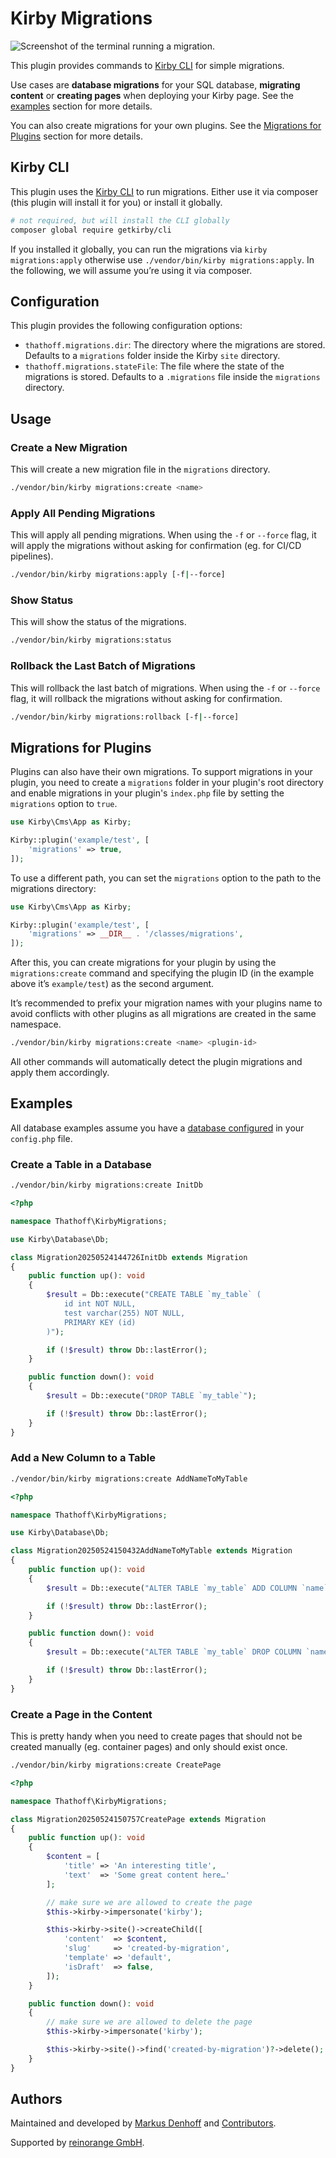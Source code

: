 # Kirby Migrations

![Screenshot of the terminal running a migration.](./.github/screenshot.png)

This plugin provides commands to [Kirby CLI](https://github.com/getkirby/cli) for simple migrations.

Use cases are **database migrations** for your SQL database, **migrating content** or
**creating pages** when deploying your Kirby page. See the [examples](#examples) section for more details.

You can also create migrations for your own plugins. See the [Migrations for Plugins](#migrations-for-plugins) section for more details.

## Kirby CLI

This plugin uses the [Kirby CLI](https://github.com/getkirby/cli) to run migrations.
Either use it via composer (this plugin will install it for you) or install it globally.

```bash
# not required, but will install the CLI globally
composer global require getkirby/cli
```

If you installed it globally, you can run the migrations via `kirby migrations:apply` otherwise
use `./vendor/bin/kirby migrations:apply`. In the following, we will assume you’re using it via composer.

## Configuration

This plugin provides the following configuration options:

- `thathoff.migrations.dir`: The directory where the migrations are stored. Defaults to a `migrations` folder inside the Kirby `site` directory.
- `thathoff.migrations.stateFile`: The file where the state of the migrations is stored. Defaults to a `.migrations` file inside the `migrations` directory.

## Usage

### Create a New Migration

This will create a new migration file in the `migrations` directory.

```bash
./vendor/bin/kirby migrations:create <name>
```

### Apply All Pending Migrations

This will apply all pending migrations.
When using the `-f` or `--force` flag, it will apply the migrations without
asking for confirmation (eg. for CI/CD pipelines).

```bash
./vendor/bin/kirby migrations:apply [-f|--force]
```

### Show Status

This will show the status of the migrations.

```bash
./vendor/bin/kirby migrations:status
```

### Rollback the Last Batch of Migrations

This will rollback the last batch of migrations.
When using the `-f` or `--force` flag, it will rollback the migrations without asking for confirmation.

```bash
./vendor/bin/kirby migrations:rollback [-f|--force]
```

## Migrations for Plugins

Plugins can also have their own migrations. To support migrations in your plugin, you need to create a `migrations`
folder in your plugin's root directory and enable migrations in your plugin's `index.php` file by setting the
`migrations` option to `true`.

```php
use Kirby\Cms\App as Kirby;

Kirby::plugin('example/test', [
    'migrations' => true,
]);
```

To use a different path, you can set the `migrations` option to the path to the migrations directory:

```php
use Kirby\Cms\App as Kirby;

Kirby::plugin('example/test', [
    'migrations' => __DIR__ . '/classes/migrations',
]);
```

After this, you can create migrations for your plugin by using the `migrations:create` command and specifying the
plugin ID (in the example above it’s `example/test`) as the second argument.

It’s recommended to prefix your migration names with your plugins name to avoid conflicts with other plugins as
all migrations are created in the same namespace.

```bash
./vendor/bin/kirby migrations:create <name> <plugin-id>
```

All other commands will automatically detect the plugin migrations and apply them accordingly.

## Examples

All database examples assume you have a [database configured](https://getkirby.com/docs/guide/database#database-connection) in your `config.php` file.

### Create a Table in a Database


```bash
./vendor/bin/kirby migrations:create InitDb
```

```php
<?php

namespace Thathoff\KirbyMigrations;

use Kirby\Database\Db;

class Migration20250524144726InitDb extends Migration
{
    public function up(): void
    {
        $result = Db::execute("CREATE TABLE `my_table` (
            id int NOT NULL,
            test varchar(255) NOT NULL,
            PRIMARY KEY (id)
        )");

        if (!$result) throw Db::lastError();
    }

    public function down(): void
    {
        $result = Db::execute("DROP TABLE `my_table`");

        if (!$result) throw Db::lastError();
    }
}
```

### Add a New Column to a Table

```bash
./vendor/bin/kirby migrations:create AddNameToMyTable
```

```php
<?php

namespace Thathoff\KirbyMigrations;

use Kirby\Database\Db;

class Migration20250524150432AddNameToMyTable extends Migration
{
    public function up(): void
    {
        $result = Db::execute("ALTER TABLE `my_table` ADD COLUMN `name` varchar(255) NOT NULL");

        if (!$result) throw Db::lastError();
    }

    public function down(): void
    {
        $result = Db::execute("ALTER TABLE `my_table` DROP COLUMN `name`");

        if (!$result) throw Db::lastError();
    }
}
```

### Create a Page in the Content

This is pretty handy when you need to create pages that should not be created manually (eg. container pages)
and only should exist once.

```bash
./vendor/bin/kirby migrations:create CreatePage
```

```php
<?php

namespace Thathoff\KirbyMigrations;

class Migration20250524150757CreatePage extends Migration
{
    public function up(): void
    {
        $content = [
            'title' => 'An interesting title',
            'text'  => 'Some great content here…'
        ];

        // make sure we are allowed to create the page
        $this->kirby->impersonate('kirby');

        $this->kirby->site()->createChild([
            'content'  => $content,
            'slug'     => 'created-by-migration',
            'template' => 'default',
            'isDraft'  => false,
        ]);
    }

    public function down(): void
    {
        // make sure we are allowed to delete the page
        $this->kirby->impersonate('kirby');

        $this->kirby->site()->find('created-by-migration')?->delete();
    }
}
```

## Authors

Maintained and developed by [Markus Denhoff](https://markus.denhoff.com) and [Contributors](https://github.com/thathoff/kirby-migrations/graphs/contributors).

Supported by [reinorange GmbH](https://reinorange.com).
